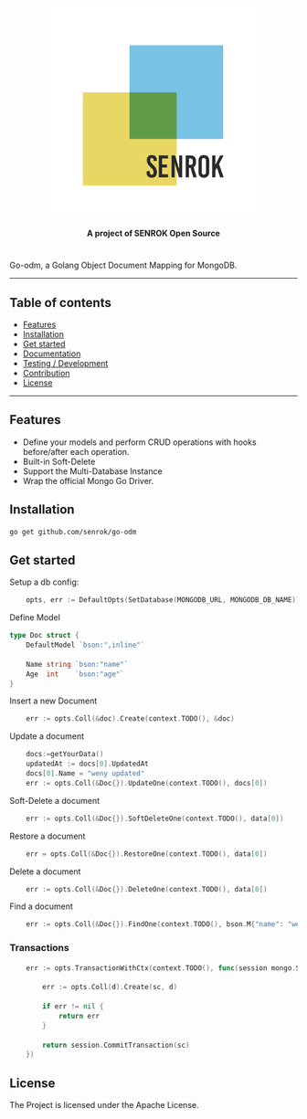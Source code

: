 <p align="center"><img src="./assets/sqaure-logo.png" width="370"></p>
<p align="center">
<b>A project of SENROK Open Source</b>
</p>

# 

Go-odm, a Golang Object Document Mapping for MongoDB.

---

## Table of contents

- [Features](#features)
- [Installation](#installation)
- [Get started](#get-started)
- [Documentation](#documentation)
- [Testing / Development](#testing--development)
- [Contribution](#contribution--guidelines)
- [License](#license)

---

## Features
- Define your models and perform CRUD operations with hooks before/after each operation. 
- Built-in Soft-Delete
- Support the Multi-Database Instance
- Wrap the official Mongo Go Driver.
## Installation
```bash
go get github.com/senrok/go-odm
```

## Get started

Setup a db config:

```go
	opts, err := DefaultOpts(SetDatabase(MONGODB_URL, MONGODB_DB_NAME))
```

Define Model

```go
type Doc struct {
	DefaultModel `bson:",inline"`

	Name string `bson:"name"`
	Age  int    `bson:"age"`
}
```

Insert a new Document
```go
	err := opts.Coll(&doc).Create(context.TODO(), &doc)
```

Update a document
```go
    docs:=getYourData()
    updatedAt := docs[0].UpdatedAt
	docs[0].Name = "weny updated"
	err := opts.Coll(&Doc{}).UpdateOne(context.TODO(), docs[0])
```

Soft-Delete a document
```go
	err := opts.Coll(&Doc{}).SoftDeleteOne(context.TODO(), data[0])
```

Restore a document
```go
	err = opts.Coll(&Doc{}).RestoreOne(context.TODO(), data[0])
```

Delete a document 
```go
	err := opts.Coll(&Doc{}).DeleteOne(context.TODO(), data[0])
```

Find a document
```go
	err := opts.Coll(&Doc{}).FindOne(context.TODO(), bson.M{"name": "weny"}, &result)
```

### Transactions
```go
    err := opts.TransactionWithCtx(context.TODO(), func(session mongo.Session, sc mongo.SessionContext) error {

		err := opts.Coll(d).Create(sc, d)

		if err != nil {
			return err
		}

		return session.CommitTransaction(sc)
	})
```

## License

The Project is licensed under the Apache License.
